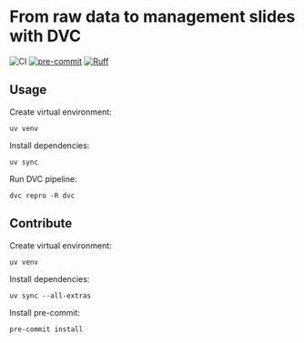 # From raw data to management slides with DVC

![CI](https://github.com/khrapovs/data-to-slides-with-dvc/actions/workflows/workflow.yaml/badge.svg)
[![pre-commit](https://img.shields.io/badge/pre--commit-enabled-brightgreen?logo=pre-commit)](https://github.com/pre-commit/pre-commit)
[![Ruff](https://img.shields.io/endpoint?url=https://raw.githubusercontent.com/astral-sh/ruff/main/assets/badge/v2.json)](https://github.com/astral-sh/ruff)

## Usage

Create virtual environment:
```shell
uv venv
```
Install dependencies:
```shell
uv sync
```
Run DVC pipeline:
```shell
dvc repro -R dvc
```

## Contribute

Create virtual environment:
```shell
uv venv
```
Install dependencies:
```shell
uv sync --all-extras
```
Install pre-commit:
```shell
pre-commit install
```
